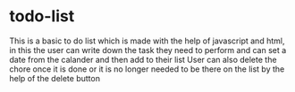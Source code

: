 # todo-list
This is a basic to do list which is made with the help of javascript and html, in this the user can write down the task they need to perform and can set a date from the calander and then add to their list
User can also delete the chore once it is done or it is no longer needed to be there on the list by the help of the delete button
